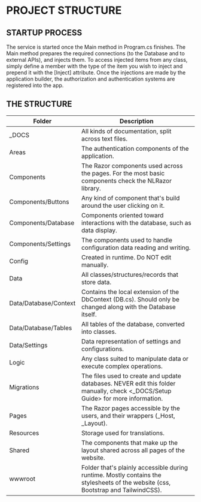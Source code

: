 # PROJECT STRUCTURE
## STARTUP PROCESS
The service is started once the Main method in Program.cs finishes.
The Main method prepares the required connections (to the Database and to external APIs), and injects them.
To access injected items from any class, simply define a member with the type of the item you wish to inject and prepend it with the [Inject] attribute.
Once the injections are made by the application builder, the authorization and authentication systems are registered into the app.

## THE STRUCTURE
| Folder | Description |
| --- | --- |
| _DOCS | All kinds of documentation, split across text files. |
| Areas | The authentication components of the application. |
| Components | The Razor components used across the pages. For the most basic components check the NLRazor library. |
| Components/Buttons | Any kind of component that's build around the user clicking on it. |
| Components/Database | Components oriented toward interactions with the database, such as data display. |
| Components/Settings | The components used to handle configuration data reading and writing. |
| Config | Created in runtime. Do NOT edit manually. |
| Data | All classes/structures/records that store data. |
| Data/Database/Context | Contains the local extension of the DbContext (DB.cs). Should only be changed along with the Database itself. |
| Data/Database/Tables | All tables of the database, converted into classes. |
| Data/Settings | Data representation of settings and configurations. |
| Logic | Any class suited to manipulate data or execute complex operations. |
| Migrations | The files used to create and update databases. NEVER edit this folder manually, check <_DOCS/Setup Guide> for more information. |
| Pages | The Razor pages accessible by the users, and their wrappers (_Host, _Layout). |
| Resources | Storage used for translations. |
| Shared | The components that make up the layout shared across all pages of the website. |
| wwwroot | Folder that's plainly accessible during runtime. Mostly contains the stylesheets of the website (css, Bootstrap and TailwindCSS). |
